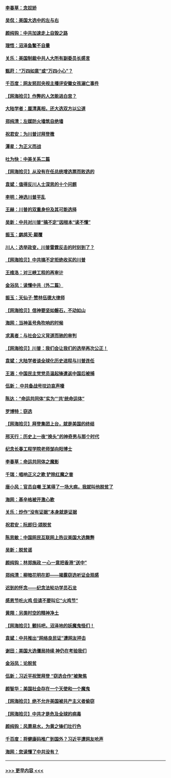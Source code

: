 #### [李春草：念奴娇](../pages/nsc993/n12607083.md?t=12100451) 
#### [吴侃：美国大选中的左与右](../pages/nsc993/n12607054.md?t=12100451) 
#### [颜纯钩：中共加速走上自毁之路](../pages/nsc993/n12606473.md?t=12100451) 
#### [理悟：沼泽鱼鳖不自量](../pages/nsc993/n12606454.md?t=12100451) 
#### [关乐：美国制裁中共人大所有副委员长感言](../pages/nsc993/n12606442.md?t=12100451) 
#### [甄莳：“万四如意”或“万四小心”？](../pages/nsc993/n12606091.md?t=12100451) 
#### [千百度：网友怒怼央视主播评安徽女孩溺亡事件](../pages/nsc993/n12605370.md?t=12100451) 
#### [【网海拾贝】作弊的人怎能进白宫？](../pages/nsc993/n12603546.md?t=12100451) 
#### [大陆学者：厘清真相，还大选双方以公道](../pages/nsc993/n12603475.md?t=12100451) 
#### [郑纯清：左媒防火墙筑自绝墙](../pages/nsc993/n12602226.md?t=12100451) 
#### [祝君安：为川普讨拜登檄](../pages/nsc993/n12602199.md?t=12100451) 
#### [潭星：为正义而战](../pages/nsc993/n12600926.md?t=12100451) 
#### [吐为快：中美关系二篇](../pages/nsc993/n12600908.md?t=12100451) 
#### [【网海拾贝】从没有在任总统增选票而败选的](../pages/nsc993/n12600435.md?t=12100451) 
#### [袁斌：值得反川人士深思的十个问题](../pages/nsc993/n12600332.md?t=12100451) 
#### [李明：神选川普平乱](../pages/nsc993/n12599751.md?t=12100451) 
#### [王赫：川普的双重身份及其可能选择](../pages/nsc993/n12599723.md?t=12100451) 
#### [吴新：中共对川普“搞不定”因根本“读不懂”](../pages/nsc993/n12599502.md?t=12100451) 
#### [振玉：鹧鸪天‧颠覆](../pages/nsc993/n12599494.md?t=12100451) 
#### [川人：选举政变，川普雷霆反击的时刻到了？](../pages/nsc993/n12599291.md?t=12100451) 
#### [【网海拾贝】中共搞不定拒绝收买的川普](../pages/nsc993/n12598955.md?t=12100451) 
#### [王维洛：对三峡工程的再审计](../pages/nsc993/n12598436.md?t=12100451) 
#### [金浴凤：读懂中共（外二篇）](../pages/nsc993/n12597943.md?t=12100451) 
#### [振玉：天仙子‧赞林伍德大律师](../pages/nsc993/n12597929.md?t=12100451) 
#### [【网海拾贝】信神要坚如磐石，不动如山](../pages/nsc993/n12597901.md?t=12100451) 
#### [海网：当神圣号角吹响的时候](../pages/nsc993/n12595891.md?t=12100451) 
#### [求真者：与社会公义背道而驰的审判](../pages/nsc993/n12595868.md?t=12100451) 
#### [【网海拾贝】川普：我们会让我们的选举再次公正！](../pages/nsc993/n12594930.md?t=12100451) 
#### [袁斌：大陆学者谈全球化历史进程与川普连任](../pages/nsc993/n12594690.md?t=12100451) 
#### [王涵：中国民主党党员温起锋遣返中国后被捕](../pages/nsc993/n12594540.md?t=12100451) 
#### [伍新： 中共备战号坟边哀声嚎](../pages/nsc993/n12593086.md?t=12100451) 
#### [陈达：“命运共同体”实为“‘共’统命运体”](../pages/nsc993/n12590865.md?t=12100451) 
#### [罗博特：窃选](../pages/nsc993/n12590619.md?t=12100451) 
#### [【网海拾贝】拜登集团上台，就是美国的终结](../pages/nsc993/n12589725.md?t=12100451) 
#### [邢天行：历史上一夜“换头”的神奇男与那个时代](../pages/nsc993/n12589424.md?t=12100451) 
#### [纪念长春工程学院老师邹向阳博士](../pages/nsc993/n12585390.md?t=12100451) 
#### [李春草：命运共同体之魔影](../pages/nsc993/n12585026.md?t=12100451) 
#### [千瑞：唱响正义之歌 铲除红魔之害](../pages/nsc993/n12585002.md?t=12100451) 
#### [唐小风：官员自嘲 王某得了一场大病，我就叫他脱贫了](../pages/nsc993/n12584981.md?t=12100451) 
#### [海网：基辛格被开激心歌](../pages/nsc993/n12584946.md?t=12100451) 
#### [关乐：炒作“没有证据”本身就是证据](../pages/nsc993/n12583146.md?t=12100451) 
#### [祝君安：阮郎归‧颂脱贫](../pages/nsc993/n12583119.md?t=12100451) 
#### [陈思敏：中国网民互联网上热议美国大选舞弊](../pages/nsc993/n12582845.md?t=12100451) 
#### [吴新：脱贫谣](../pages/nsc993/n12580839.md?t=12100451) 
#### [颜纯钩：林郑施政 一心一意把香港“送中”](../pages/nsc993/n12580805.md?t=12100451) 
#### [郑纯清：柳暗花明在即——揭露窃选听证会观感](../pages/nsc993/n12580795.md?t=12100451) 
#### [迟到的怀念——纪念法轮功学员石龙](../pages/nsc993/n12580245.md?t=12100451) 
#### [感恩节吃火鸡  但请不要叫它“火鸡节”](../pages/nsc993/n12580252.md?t=12100451) 
#### [黄翔：另类时空的精神净土](../pages/nsc993/n12578638.md?t=12100451) 
#### [【网海拾贝】颤抖吧，沼泽地的妖魔鬼怪们！](../pages/nsc993/n12578552.md?t=12100451) 
#### [袁斌：中共推出“网络良民证”遭网友抨击](../pages/nsc993/n12578511.md?t=12100451) 
#### [谢田：美国大选僵局持续 神仍在考验我们](../pages/nsc993/n12577432.md?t=12100451) 
#### [金浴凤：论脱贫](../pages/nsc993/n12576386.md?t=12100451) 
#### [伍新：习近平祝贺拜登 “窃选合作”被聚焦](../pages/nsc993/n12576358.md?t=12100451) 
#### [颜智华：美国社会存在一个天使和一个魔鬼](../pages/nsc993/n12574299.md?t=12100451) 
#### [【网海拾贝】绝不允许美国被共产主义者偷窃](../pages/nsc993/n12573396.md?t=12100451) 
#### [【网海拾贝】中共才是危及全球的病毒](../pages/nsc993/n12571204.md?t=12100451) 
#### [颜纯钩：风萧易水，为黄之锋们壮行色](../pages/nsc993/n12571487.md?t=12100451) 
#### [千百度：将健康码推广到国外？习近平遭网友呛声](../pages/nsc993/n12570808.md?t=12100451) 
#### [海网：您读懂了中共没有？](../pages/nsc993/n12570487.md?t=12100451) 

----
#### [ >>> 更早内容 <<< ](../indexes/nsc993-earlier.md)
